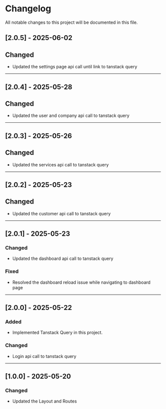 # Changelog

All notable changes to this project will be documented in this file.

## [2.0.5] - 2025-06-02

## Changed

- Updated the settings page api call until link to tanstack query

---

## [2.0.4] - 2025-05-28

## Changed

- Updated the user and company api call to tanstack query

---

## [2.0.3] - 2025-05-26

## Changed

- Updated the services api call to tanstack query

---

## [2.0.2] - 2025-05-23

## Changed

- Updated the customer api call to tanstack query

---

## [2.0.1] - 2025-05-23

### Changed

- Updated the dashboard api call to tanstack query

### Fixed

- Resolved the dashboard reload issue while navigating to dashboard page

---

## [2.0.0] - 2025-05-22

### Added

- Implemented Tanstack Query in this project.

### Changed

- Login api call to tanstack query

---

## [1.0.0] - 2025-05-20

### Changed

- Updated the Layout and Routes
